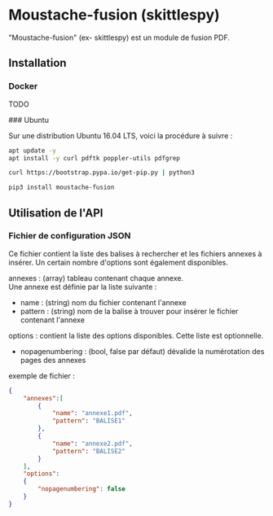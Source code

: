 # Moustache-fusion (skittlespy)

"Moustache-fusion" (ex- skittlespy) est un module de fusion PDF.

## Installation

### Docker 
TODO

### Ubuntu

Sur une distribution Ubuntu 16.04 LTS, voici la procédure à suivre :

```bash
apt update -y
apt install -y curl pdftk poppler-utils pdfgrep

curl https://bootstrap.pypa.io/get-pip.py | python3

pip3 install moustache-fusion
```

## Utilisation de l'API

### Fichier de configuration JSON

Ce fichier contient la liste des balises à rechercher et les fichiers annexes à insérer.
Un certain nombre d'options sont également disponibles.

annexes : (array) tableau contenant chaque annexe.  
Une annexe est définie par la liste suivante :
+ name : (string) nom du fichier contenant l'annexe
+ pattern : (string) nom de la balise à trouver pour insérer le fichier contenant l'annexe

options : contient la liste des options disponibles. Cette liste est optionnelle.  
+ nopagenumbering : (bool, false par défaut) dévalide la numérotation des pages des annexes
  
exemple de fichier :
```json
{
    "annexes":[
        {
            "name": "annexe1.pdf",
            "pattern": "BALISE1"
        },
        {
            "name": "annexe2.pdf",
            "pattern": "BALISE2"
        }
    ],
    "options":
    {
        "nopagenumbering": false
    }
}

```



